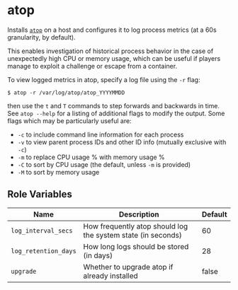 # atop

Installs [`atop`](https://github.com/Atoptool/atop) on a host and configures it to log process metrics (at a 60s granularity, by default).

This enables investigation of historical process behavior in the case of unexpectedly high CPU or memory usage, which can be useful if players manage to exploit a challenge or escape from a container.

To view logged metrics in atop, specify a log file using the `-r` flag:

```shell
$ atop -r /var/log/atop/atop_YYYYMMDD
```

then use the `t` and `T` commands to step forwards and backwards in time. See `atop --help` for a
listing of additional flags to modify the output. Some flags which may be particularly useful are:

- `-c` to include command line information for each process
- `-v` to view parent process IDs and other ID info (mutually exclusive with `-c`)
- `-m` to replace CPU usage % with memory usage %
- `-C` to sort by CPU usage (the default, unless `-m` is provided)
- `-M` to sort by memory usage

## Role Variables

| Name | Description | Default |
| --- | --- | --- |
| `log_interval_secs` | How frequently atop should log the system state (in seconds) | 60 |
| `log_retention_days` | How long logs should be stored (in days) | 28 |
| `upgrade` | Whether to upgrade atop if already installed | false |
